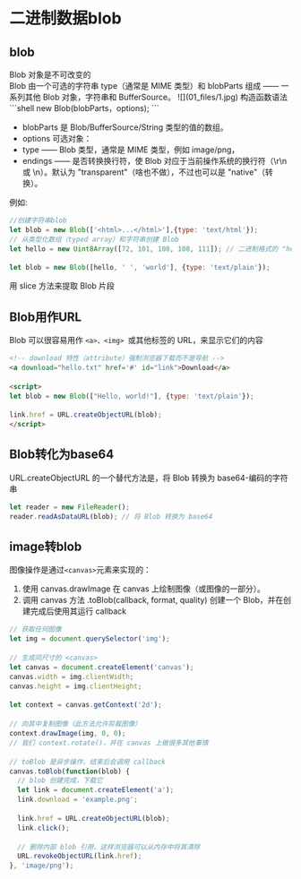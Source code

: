 # 二进制数据blob

## blob
<div>Blob 对象是不可改变的</div>
Blob 由一个可选的字符串 type（通常是 MIME 类型）和 blobParts 组成 —— 一系列其他 Blob 对象，字符串和 BufferSource。
![](01_files/1.jpg)
构造函数语法
```shell
new Blob(blobParts，options);
```

* blobParts 是 Blob/BufferSource/String 类型的值的数组。
* options 可选对象：
* type —— Blob 类型，通常是 MIME 类型，例如 image/png，
* endings —— 是否转换换行符，使 Blob 对应于当前操作系统的换行符（\r\n 或 \n）。默认为 "transparent"（啥也不做），不过也可以是 "native"（转换）。


例如:
```js
//创建字符串blob
let blob = new Blob(['<html>...</html>'],{type: 'text/html'});
// 从类型化数组（typed array）和字符串创建 Blob
let hello = new Uint8Array([72, 101, 108, 108, 111]); // 二进制格式的 "hello"

let blob = new Blob([hello, ' ', 'world'], {type: 'text/plain'});
```

用 slice 方法来提取 Blob 片段

## Blob用作URL
Blob 可以很容易用作 ```<a>、<img> ```或其他标签的 URL，来显示它们的内容

```html
<!-- download 特性（attribute）强制浏览器下载而不是导航 -->
<a download="hello.txt" href='#' id="link">Download</a>

<script>
let blob = new Blob(["Hello, world!"], {type: 'text/plain'});

link.href = URL.createObjectURL(blob);
</script>
```

## Blob转化为base64
URL.createObjectURL 的一个替代方法是，将 Blob 转换为 base64-编码的字符串


```js
let reader = new FileReader();
reader.readAsDataURL(blob); // 将 Blob 转换为 base64
```

## image转blob
图像操作是通过``` <canvas> ```元素来实现的：
1. 使用 canvas.drawImage 在 canvas 上绘制图像（或图像的一部分）。
2. 调用 canvas 方法 .toBlob(callback, format, quality) 创建一个 Blob，并在创建完成后使用其运行 callback

```js
// 获取任何图像
let img = document.querySelector('img');

// 生成同尺寸的 <canvas>
let canvas = document.createElement('canvas');
canvas.width = img.clientWidth;
canvas.height = img.clientHeight;

let context = canvas.getContext('2d');

// 向其中复制图像（此方法允许剪裁图像）
context.drawImage(img, 0, 0);
// 我们 context.rotate()，并在 canvas 上做很多其他事情

// toBlob 是异步操作，结束后会调用 callback
canvas.toBlob(function(blob) {
  // blob 创建完成，下载它
  let link = document.createElement('a');
  link.download = 'example.png';

  link.href = URL.createObjectURL(blob);
  link.click();

  // 删除内部 blob 引用，这样浏览器可以从内存中将其清除
  URL.revokeObjectURL(link.href);
}, 'image/png');
```